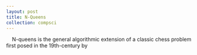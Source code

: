 ```yaml
---
layout: post
title: N-Queens
collection: compsci
---
```

&nbsp;&nbsp;&nbsp;&nbsp;N-queens is the general algorithmic extension of a classic chess problem first posed in the 19th-century by 

[^1]:

